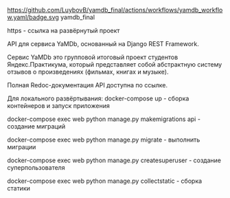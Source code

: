 https://github.com/LuybovB/yamdb_final/actions/workflows/yamdb_workflow.yaml/badge.svg
yamdb_final

https - ссылка на развёрнутый проект

API для сервиса YaMDb, основанный на Django REST Framework.

Сервис YaMDb это групповой итоговый проект студентов Яндекс.Практикума, который представляет собой абстрактную систему отзывов о произведениях (фильмах, книгах и музыке).

Полная Redoc-документация API доступна по ссылке.

Для локального развёртывания: docker-compose up - сборка контейнеров и запуск приложения

docker-compose exec web python manage.py makemigrations api - создание миграций

docker-compose exec web python manage.py migrate - выполнить миграции

docker-compose exec web python manage.py createsuperuser - создание суперпользователя

docker-compose exec web python manage.py collectstatic - сборка статики

